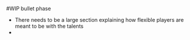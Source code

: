 #WIP bullet phase

- There needs to be a large section explaining how flexible players are meant to be with the talents
- 